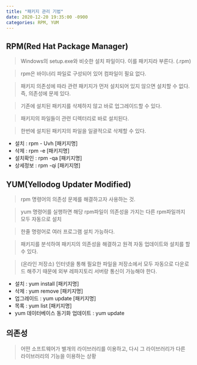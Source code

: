 ```yaml
---
title: "패키지 관리 기법"
date: 2020-12-20 19:35:00 -0900
categories: RPM, YUM
---
```


## RPM(Red Hat Package Manager)

> Windows의 setup.exe와 비슷한 설치 파일이다. 이를 패키지라 부른다. (.rpm) 

> rpm은 바이너리 파일로 구성되어 있어 컴파일이 필요 없다.

> 패키지 의존성에 따라 관련 패키지가 먼저 설치되어 있지 않으면 설치할 수 없다. 즉, 의존성에 문제 있다. 

> 기존에 설치된 패키지를 삭제하지 않고 바로 업그레이드할 수 있다. 

> 패키지의 파일들이 관련 디렉터리로 바로 설치된다. 

> 한번에 설치된 패키지의 파일을 일괄적으로 삭제할 수 있다. 

- 설치 : rpm - Uvh [패키지명]
- 삭제 : rpm -e [패키지명]
- 설치확인 : rpm -qa [패키지명]
- 상세정보 : rpm -qi [패키지명]

## YUM(Yellodog Updater Modified)

> rpm 명령어의 의존성 문제를 해결하고자 사용하는 것.

> yum 명령어를 실행하면 해당 rpm파일이 의존성을 가지는 다른 rpm파일까지 모두 자동으로 설치

> 한줄 명령어로 여러 프로그램 설치 가능하다.

> 패키지를 분석하여 패키지의 의존성을 해결하고 원격 자동 업데이트와 설치를 할 수 있다.

> (온라인 저장소) 인터넷을 통해 필요한 파일을 저장소에서 모두 자동으로 다운로드 해주기 때문에 외부 레파지토리 서버랑 통신이 가능해야 한다.

- 설치 : yum install [패키지명]
- 삭제 : yum remove [패키지명]
- 업그레이드 : yum update [패키지명]
- 목록 : yum list [패키지명]
- yum 데이터베이스 동기화 업데이트 : yum update

## 의존성

> 어떤 소프트웨어가 별개의 라이브러리를 이용하고, 다시 그 라이브러리가 다른 라이브러리의 기능을 이용하는 상황
